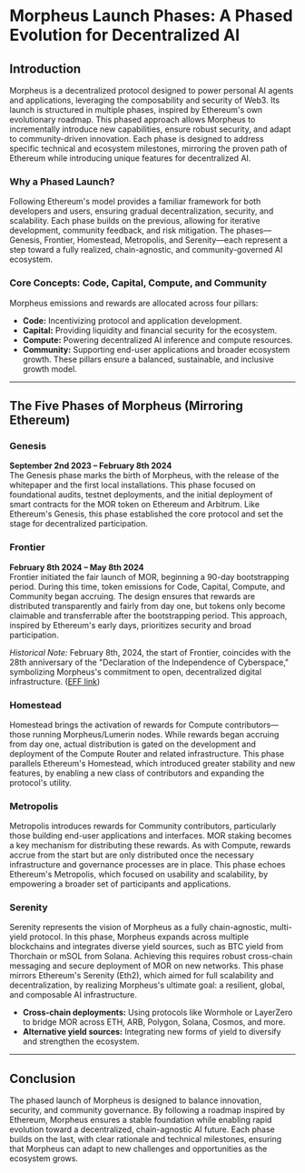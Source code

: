# Morpheus Launch Phases: A Phased Evolution for Decentralized AI

## Introduction
Morpheus is a decentralized protocol designed to power personal AI agents and applications, leveraging the composability and security of Web3. Its launch is structured in multiple phases, inspired by Ethereum's own evolutionary roadmap. This phased approach allows Morpheus to incrementally introduce new capabilities, ensure robust security, and adapt to community-driven innovation. Each phase is designed to address specific technical and ecosystem milestones, mirroring the proven path of Ethereum while introducing unique features for decentralized AI.

### Why a Phased Launch?
Following Ethereum's model provides a familiar framework for both developers and users, ensuring gradual decentralization, security, and scalability. Each phase builds on the previous, allowing for iterative development, community feedback, and risk mitigation. The phases—Genesis, Frontier, Homestead, Metropolis, and Serenity—each represent a step toward a fully realized, chain-agnostic, and community-governed AI ecosystem.

### Core Concepts: Code, Capital, Compute, and Community
Morpheus emissions and rewards are allocated across four pillars:
- **Code:** Incentivizing protocol and application development.
- **Capital:** Providing liquidity and financial security for the ecosystem.
- **Compute:** Powering decentralized AI inference and compute resources.
- **Community:** Supporting end-user applications and broader ecosystem growth.
These pillars ensure a balanced, sustainable, and inclusive growth model.

---

## The Five Phases of Morpheus (Mirroring Ethereum)

### Genesis
**September 2nd 2023 – February 8th 2024**  
The Genesis phase marks the birth of Morpheus, with the release of the whitepaper and the first local installations. This phase focused on foundational audits, testnet deployments, and the initial deployment of smart contracts for the MOR token on Ethereum and Arbitrum. Like Ethereum's Genesis, this phase established the core protocol and set the stage for decentralized participation.

### Frontier
**February 8th 2024 – May 8th 2024**  
Frontier initiated the fair launch of MOR, beginning a 90-day bootstrapping period. During this time, token emissions for Code, Capital, Compute, and Community began accruing. The design ensures that rewards are distributed transparently and fairly from day one, but tokens only become claimable and transferrable after the bootstrapping period. This approach, inspired by Ethereum's early days, prioritizes security and broad participation.  

*Historical Note:* February 8th, 2024, the start of Frontier, coincides with the 28th anniversary of the "Declaration of the Independence of Cyberspace," symbolizing Morpheus's commitment to open, decentralized digital infrastructure. ([EFF link](https://www.eff.org/cyberspace-independence))

### Homestead
Homestead brings the activation of rewards for Compute contributors—those running Morpheus/Lumerin nodes. While rewards began accruing from day one, actual distribution is gated on the development and deployment of the Compute Router and related infrastructure. This phase parallels Ethereum's Homestead, which introduced greater stability and new features, by enabling a new class of contributors and expanding the protocol's utility.

### Metropolis
Metropolis introduces rewards for Community contributors, particularly those building end-user applications and interfaces. MOR staking becomes a key mechanism for distributing these rewards. As with Compute, rewards accrue from the start but are only distributed once the necessary infrastructure and governance processes are in place. This phase echoes Ethereum's Metropolis, which focused on usability and scalability, by empowering a broader set of participants and applications.

### Serenity
Serenity represents the vision of Morpheus as a fully chain-agnostic, multi-yield protocol. In this phase, Morpheus expands across multiple blockchains and integrates diverse yield sources, such as BTC yield from Thorchain or mSOL from Solana. Achieving this requires robust cross-chain messaging and secure deployment of MOR on new networks. This phase mirrors Ethereum's Serenity (Eth2), which aimed for full scalability and decentralization, by realizing Morpheus's ultimate goal: a resilient, global, and composable AI infrastructure.

- **Cross-chain deployments:** Using protocols like Wormhole or LayerZero to bridge MOR across ETH, ARB, Polygon, Solana, Cosmos, and more.
- **Alternative yield sources:** Integrating new forms of yield to diversify and strengthen the ecosystem.

---

## Conclusion
The phased launch of Morpheus is designed to balance innovation, security, and community governance. By following a roadmap inspired by Ethereum, Morpheus ensures a stable foundation while enabling rapid evolution toward a decentralized, chain-agnostic AI future. Each phase builds on the last, with clear rationale and technical milestones, ensuring that Morpheus can adapt to new challenges and opportunities as the ecosystem grows.
